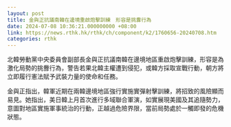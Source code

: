 ```yaml
---
layout: post
title: 金與正抗議南韓在邊境重啟炮擊訓練　形容是挑釁行為
date: 2024-07-08 10:36:21.000000000 +08:00
link: https://news.rthk.hk/rthk/ch/component/k2/1760656-20240708.htm
categories: rthk
---
```


北韓勞動黨中央委員會副部長金與正抗議南韓在邊境地區重啟炮擊訓練，形容是為激化局勢的挑釁行為，警告若果北韓主權遭到侵犯，或韓方採取宣戰行動，朝方將立即履行憲法賦予武裝力量的使命和任務。

金與正指出，韓軍近期在兩韓邊境地區強行實施實彈射擊訓練，將招致的風險顯而易見。她指出，美日韓上月首次進行多域聯合軍演，如實展現美國及其追隨勢力，意圖對地區實施軍事統治的行動，正越過危險界限，當前局勢處於一觸即發的危機狀態。
